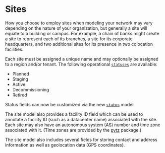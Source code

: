 # Sites

How you choose to employ sites when modeling your network may vary depending on the nature of your organization, but generally a site will equate to a building or campus. For example, a chain of banks might create a site to represent each of its branches, a site for its corporate headquarters, and two additional sites for its presence in two colocation facilities.

Each site must be assigned a unique name and may optionally be assigned to a region and/or tenant. The following operational [`statuses`](https://nautobot.readthedocs.io/en/latest/models/extras/status/) are available:

* Planned
* Staging
* Active
* Decommissioning
* Retired

Status fields can now be customized via the new [`status`](https://nautobot.readthedocs.io/en/latest/models/extras/status/) model.

The site model also provides a facility ID field which can be used to annotate a facility ID (such as a datacenter name) associated with the site. Each site may also have an autonomous system (AS) number and time zone associated with it. (Time zones are provided by the [pytz](https://pypi.org/project/pytz/) package.)

The site model also includes several fields for storing contact and address information as well as geolocation data (GPS coordinates).
